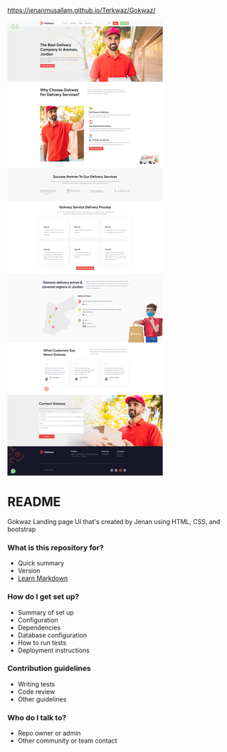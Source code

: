 https://jenanmusallam.github.io/Terkwaz/Gokwaz/

![](https://github.com/Jenanmusallam/Terkwaz/blob/main/Gokwaz/gokwaz.png)

# README #

Gokwaz Landing page UI that's created by Jenan using HTML, CSS, and bootstrap

### What is this repository for? ###

* Quick summary
* Version
* [Learn Markdown](https://bitbucket.org/tutorials/markdowndemo)

### How do I get set up? ###

* Summary of set up
* Configuration
* Dependencies
* Database configuration
* How to run tests
* Deployment instructions

### Contribution guidelines ###

* Writing tests
* Code review
* Other guidelines

### Who do I talk to? ###

* Repo owner or admin
* Other community or team contact
